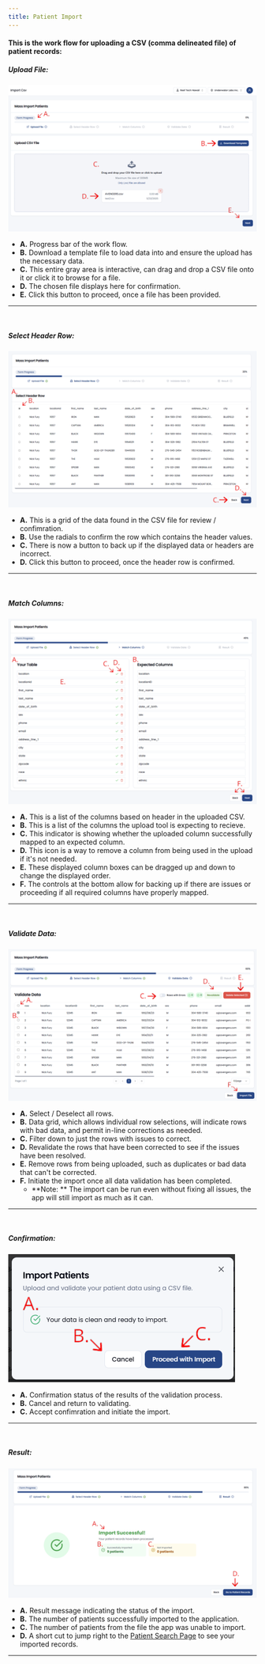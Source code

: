 ```yaml
---
title: Patient Import
---
```


#### This is the work flow for uploading a CSV (comma delineated file) of patient records:

##### Upload File:
![Dashboard Screenshot](/src/assets/screenPrints/Patient_import1.png)
<br />

- **A.** Progress bar of the work flow.
- **B.** Download a template file to load data into and ensure the upload has the necessary data.
- **C.** This entire gray area is interactive, can drag and drop a CSV file onto it or click it to browse for a file.
- **D.** The chosen file displays here for confirmation.
- **E.** Click this button to proceed, once a file has been provided.

<hr />

<br />

##### Select Header Row:
![Dashboard Screenshot](/src/assets/screenPrints/Patient_import2.png)
<br />

- **A.** This is a grid of the data found in the CSV file for review / confimration.
- **B.** Use the radials to confirm the row which contains the header values. 
- **C.** There is now a button to back up if the displayed data or headers are incorrect.
- **D.** Click this button to proceed, once the header row is confirmed.
<hr />

<br />

##### Match Columns:
![Dashboard Screenshot](/src/assets/screenPrints/Patient_import3.png)
<br />

- **A.** This is a list of the columns based on header in the uploaded CSV.
- **B.** This is a list of the columns the upload tool is expecting to recieve.
- **C.** This indicator is showing whether the uploaded column successfully mapped to an expected column.
- **D.** This icon is a way to remove a column from being used in the upload if it's not needed.
- **E.** These displayed column boxes can be dragged up and down to change the displayed order.
- **F.** The controls at the bottom allow for backing up if there are issues or proceeding if all required columns have properly mapped.

<hr />

<br />

##### Validate Data:
![Dashboard Screenshot](/src/assets/screenPrints/Patient_import4.png)
<br />

- **A.** Select / Deselect all rows.
- **B.** Data grid, which allows individual row selections, will indicate rows with bad data, and permit in-line corrections as needed.
- **C.** Filter down to just the rows with issues to correct.
- **D.** Revalidate the rows that have been corrected to see if the issues have been resolved.
- **E.** Remove rows from being uploaded, such as duplicates or bad data that can't be corrected.
- **F.** Initiate the import once all data validation has been completed.
  - **Note: ** The import can be run even without fixing all issues, the app will still import as much as it can.

<hr />

<br />

##### Confirmation:
![Dashboard Screenshot](/src/assets/screenPrints/Patient_import5.png)
<br />

- **A.**  Confirmation status of the results of the validation process.
- **B.**  Cancel and return to validating.
- **C.**  Accept confimration and initiate the import.

<hr />

<br />

##### Result:
![Dashboard Screenshot](/src/assets/screenPrints/Patient_import6.png)
<br />

- **A.** Result message indicating the status of the import.
- **B.** The number of patients successfully imported to the application.
- **C.** The number of patients from the file the app was unable to import.
- **D.** A short cut to jump right to the [Patient Search Page](/patients/search/) to see your imported records.

<hr />